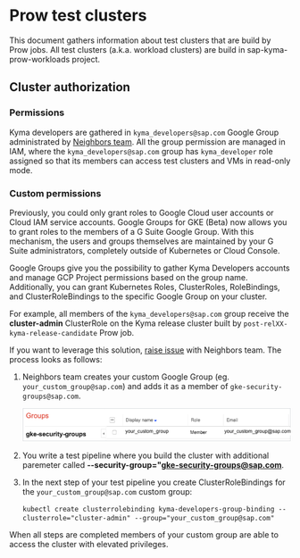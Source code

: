 # Prow test clusters

This document gathers information about test clusters that are build by Prow jobs. All test clusters (a.k.a. workload clusters) are build in sap-kyma-prow-workloads project.


## Cluster authorization

### Permissions

Kyma developers are gathered in `kyma_developers@sap.com` Google Group administrated by [Neighbors team](https://github.com/orgs/kyma-project/teams/prow/members?utf8=%E2%9C%93&query=role%3Amaintainer). All the group permission are managed in IAM, where the `kyma_developers@sap.com` group has `kyma_developer` role assigned so that its members can access test clusters and VMs in read-only mode.

### Custom permissions

Previously, you could only grant roles to Google Cloud user accounts or Cloud IAM service accounts. Google Groups for GKE (Beta) now allows you to grant roles to the members of a G Suite Google Group. With this mechanism, the users and groups themselves are maintained by your G Suite administrators, completely outside of Kubernetes or Cloud Console.

Google Groups give you the possibility to gather Kyma Developers accounts and manage GCP Project permissions based on the group name. Additionally, you can grant Kubernetes Roles, ClusterRoles, RoleBindings, and ClusterRoleBindings to the specific Google Group on your cluster.

For example, all members of the `kyma_developers@sap.com` group receive the **cluster-admin** ClusterRole on the Kyma release cluster built by `post-relXX-kyma-release-candidate` Prow job.

If you want to leverage this solution, [raise issue](https://github.com/kyma-project/test-infra/issues/new/choose) with Neighbors team. The process looks as follows:

1. Neighbors team creates your custom Google Group (eg. `your_custom_group@sap.com`) and adds it as a member of `gke-security-groups@sap.com`.

    ![dashboards](/docs/prow/assets/GGroups.png)

2. You write a test pipeline where you build the cluster with additional paremeter called **--security-group="gke-security-groups@sap.com**. 

3. In the next step of your test pipeline you create ClusterRoleBindings for the `your_custom_group@sap.com` custom group:

    ```
    kubectl create clusterrolebinding kyma-developers-group-binding --clusterrole="cluster-admin" --group="your_custom_group@sap.com"
    ```

When all steps are completed members of your custom group are able to access the cluster with elevated privileges.